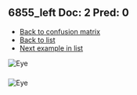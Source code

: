 ## 6855_left Doc: 2 Pred: 0
- [Back to confusion matrix](https://github.com/juliandewit/kaggle_retinopathy/blob/master/matrix.md)
- [Back to list](https://github.com/juliandewit/kaggle_retinopathy/blob/master/lists/20/list.md)
- [Next example in list](https://github.com/juliandewit/kaggle_retinopathy/blob/master/lists/20/70/7014_right.md)

![Eye](https://retinopaty.blob.core.windows.net/size1024/6855_left_2.jpeg)

### 

![Eye]()
